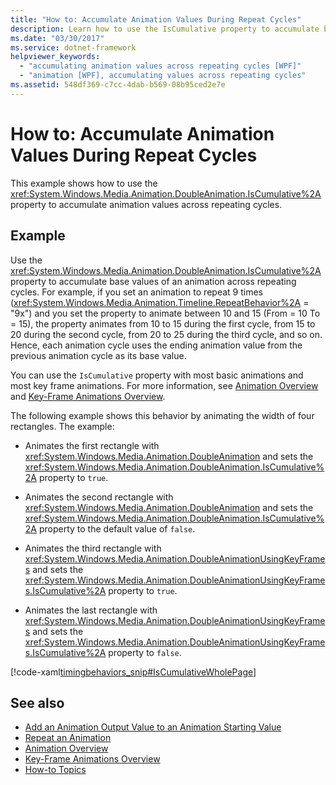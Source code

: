 ```yaml
---
title: "How to: Accumulate Animation Values During Repeat Cycles"
description: Learn how to use the IsCumulative property to accumulate base values of an animation across repeating cycles.
ms.date: "03/30/2017"
ms.service: dotnet-framework
helpviewer_keywords:
  - "accumulating animation values across repeating cycles [WPF]"
  - "animation [WPF], accumulating values across repeating cycles"
ms.assetid: 548df369-c7cc-4dab-b569-08b95ced2e7e
---
```

# How to: Accumulate Animation Values During Repeat Cycles

This example shows how to use the <xref:System.Windows.Media.Animation.DoubleAnimation.IsCumulative%2A> property to accumulate animation values across repeating cycles.

## Example

Use the <xref:System.Windows.Media.Animation.DoubleAnimation.IsCumulative%2A> property to accumulate base values of an animation across repeating cycles. For example, if you set an animation to repeat 9 times (<xref:System.Windows.Media.Animation.Timeline.RepeatBehavior%2A> = "9x") and you set the property to animate between 10 and 15 (From = 10 To = 15), the property animates from 10 to 15 during the first cycle, from 15 to 20 during the second cycle, from 20 to 25 during the third cycle, and so on. Hence, each animation cycle uses the ending animation value from the previous animation cycle as its base value.

You can use the `IsCumulative` property with most basic animations and most key frame animations. For more information, see [Animation Overview](animation-overview.md) and [Key-Frame Animations Overview](key-frame-animations-overview.md).

The following example shows this behavior by animating the width of four rectangles. The example:

- Animates the first rectangle with <xref:System.Windows.Media.Animation.DoubleAnimation> and sets the <xref:System.Windows.Media.Animation.DoubleAnimation.IsCumulative%2A> property to `true`.

- Animates the second rectangle with <xref:System.Windows.Media.Animation.DoubleAnimation> and sets the <xref:System.Windows.Media.Animation.DoubleAnimation.IsCumulative%2A> property to the default value of `false`.

- Animates the third rectangle with <xref:System.Windows.Media.Animation.DoubleAnimationUsingKeyFrames> and sets the <xref:System.Windows.Media.Animation.DoubleAnimationUsingKeyFrames.IsCumulative%2A> property to `true`.

- Animates the last rectangle with <xref:System.Windows.Media.Animation.DoubleAnimationUsingKeyFrames> and sets the <xref:System.Windows.Media.Animation.DoubleAnimationUsingKeyFrames.IsCumulative%2A> property to `false`.

[!code-xaml[timingbehaviors_snip#IsCumulativeWholePage](~/samples/snippets/csharp/VS_Snippets_Wpf/timingbehaviors_snip/CSharp/IsCumulativeExample.xaml#iscumulativewholepage)]

## See also

- [Add an Animation Output Value to an Animation Starting Value](how-to-add-an-animation-output-value-to-an-animation-starting-value.md)
- [Repeat an Animation](how-to-repeat-an-animation.md)
- [Animation Overview](animation-overview.md)
- [Key-Frame Animations Overview](key-frame-animations-overview.md)
- [How-to Topics](animation-and-timing-how-to-topics.md)
